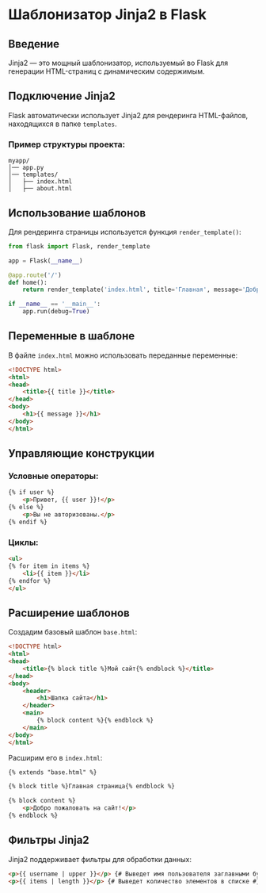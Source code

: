  # Шаблонизатор Jinja2 в Flask

## Введение
Jinja2 — это мощный шаблонизатор, используемый во Flask для генерации HTML-страниц с динамическим содержимым.

## Подключение Jinja2
Flask автоматически использует Jinja2 для рендеринга HTML-файлов, находящихся в папке `templates`.

### Пример структуры проекта:
```
myapp/
│── app.py
│── templates/
│   ├── index.html
│   ├── about.html
```

## Использование шаблонов
Для рендеринга страницы используется функция `render_template()`:

```python
from flask import Flask, render_template

app = Flask(__name__)

@app.route('/')
def home():
    return render_template('index.html', title='Главная', message='Добро пожаловать!')

if __name__ == '__main__':
    app.run(debug=True)
```

## Переменные в шаблоне
В файле `index.html` можно использовать переданные переменные:

```html
<!DOCTYPE html>
<html>
<head>
    <title>{{ title }}</title>
</head>
<body>
    <h1>{{ message }}</h1>
</body>
</html>
```

## Управляющие конструкции
### Условные операторы:

```html
{% if user %}
    <p>Привет, {{ user }}!</p>
{% else %}
    <p>Вы не авторизованы.</p>
{% endif %}
```

### Циклы:

```html
<ul>
{% for item in items %}
    <li>{{ item }}</li>
{% endfor %}
</ul>
```

## Расширение шаблонов
Создадим базовый шаблон `base.html`:

```html
<!DOCTYPE html>
<html>
<head>
    <title>{% block title %}Мой сайт{% endblock %}</title>
</head>
<body>
    <header>
        <h1>Шапка сайта</h1>
    </header>
    <main>
        {% block content %}{% endblock %}
    </main>
</body>
</html>
```

Расширим его в `index.html`:

```html
{% extends "base.html" %}

{% block title %}Главная страница{% endblock %}

{% block content %}
    <p>Добро пожаловать на сайт!</p>
{% endblock %}
```

## Фильтры Jinja2
Jinja2 поддерживает фильтры для обработки данных:

```html
<p>{{ username | upper }}</p> {# Выведет имя пользователя заглавными буквами #}
<p>{{ items | length }}</p> {# Выведет количество элементов в списке #}
```

